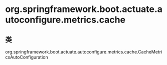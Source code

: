 # org.springframework.boot.actuate.autoconfigure.metrics.cache

## 类

org.springframework.boot.actuate.autoconfigure.metrics.cache.CacheMetricsAutoConfiguration





